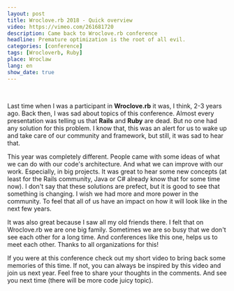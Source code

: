 ```yaml
---
layout: post
title: Wroclove.rb 2018 - Quick overview
video: https://vimeo.com/261681720
description: Came back to Wroclove.rb conference
headline: Premature optimization is the root of all evil.
categories: [conference]
tags: [Wrocloverb, Ruby]
place: Wroclaw
lang: en
show_date: true
---
```


<br>

Last time when I was a participant in **Wroclove.rb** it was, I think, 2-3 years ago. Back then, I was sad about topics of this conference. Almost every presentation was telling us that **Rails** and **Ruby** are dead. But no one had any solution for this problem. I know that, this was an alert for us to wake up and take care of our community and framework, but still, it was sad to hear that.

This year was completely different. People came with some ideas of what we can do with our code's architecture. And what we can improve with our work. Especially, in big projects. It was great to hear some new concepts (at least for the Rails community, Java or C# already know that for some time now). I don't say that these solutions are prefect, but it is good to see that something is changing. I wish we had more and more power in the community. To feel that all of us have an impact on how it will look like in the next few years.

It was also great because I saw all my old friends there. I felt  that on Wroclove.rb we are one big family. Sometimes we are so busy that we don't see each other for a long time. And conferences like this one, helps us to meet each other. Thanks to all organizations for this!

If you were at this conference check out my short video to bring back some memories of this time. If not, you can always be inspired by this video and join us next year. Feel free to share your thoughts in the comments. And see you next time (there will be more code juicy topic).
